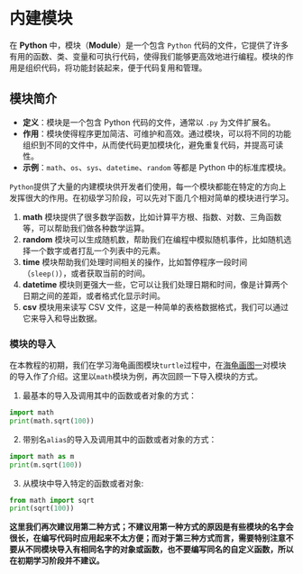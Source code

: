 
# 内建模块

在 **Python** 中，模块（**Module**）是一个包含 `Python` 代码的文件，它提供了许多有用的函数、类、变量和可执行代码，使得我们能够更高效地进行编程。模块的作用是组织代码，将功能封装起来，便于代码复用和管理。

## 模块简介

- **定义**：模块是一个包含 Python 代码的文件，通常以 `.py` 为文件扩展名。
- **作用**：模块使得程序更加简洁、可维护和高效。通过模块，可以将不同的功能组织到不同的文件中，从而使代码更加模块化，避免重复代码，并提高可读性。
- **示例**：`math`、`os`、`sys`、`datetime`、`random` 等都是 Python 中的标准库模块。


`Python`提供了大量的内建模块供开发者们使用，每一个模块都能在特定的方向上发挥很大的作用。在初级学习阶段，可以先对下面几个相对简单的模块进行学习。

1. **math** 模块提供了很多数学函数，比如计算平方根、指数、对数、三角函数等，可以帮助我们做各种数学运算。
2. **random** 模块可以生成随机数，帮助我们在编程中模拟随机事件，比如随机选择一个数字或者打乱一个列表中的元素。
3. **time** 模块帮助我们处理时间相关的操作，比如暂停程序一段时间（`sleep()`），或者获取当前的时间。
4. **datetime** 模块则更强大一些，它可以让我们处理日期和时间，像是计算两个日期之间的差距，或者格式化显示时间。
5. **csv** 模块用来读写 CSV 文件，这是一种简单的表格数据格式，我们可以通过它来导入和导出数据。


### 模块的导入

在本教程的初期，我们在学习海龟画图模块`turtle`过程中，在[海龟画图一](../07.海龟画图/海龟画图一.md#导入模块)对模块的导入作了介绍。这里以`math`模块为例，再次回顾一下导入模块的方式。

1. 最基本的导入及调用其中的函数或者对象的方式：
```python
import math
print(math.sqrt(100))
```

2. 带别名`alias`的导入及调用其中的函数或者对象的方式：
```python
import math as m
print(m.sqrt(100))
```

3. 从模块中导入特定的函数或者对象:
```python
from math import sqrt
print(sqrt(100))
```

**这里我们再次建议用第二种方式；不建议用第一种方式的原因是有些模块的名字会很长，在编写代码时应用起来不太方便；而对于第三种方式而言，需要特别注意不要从不同模块导入有相同名字的对象或函数，也不要编写同名的自定义函数，所以在初期学习阶段并不建议。**



